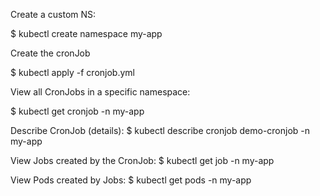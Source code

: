  Create a custom  NS:

$ kubectl create namespace my-app

 Create the cronJob

$ kubectl apply -f cronjob.yml

View all CronJobs in a specific namespace:

$ kubectl get cronjob -n my-app

Describe CronJob (details):
$ kubectl describe cronjob demo-cronjob -n my-app

View Jobs created by the CronJob:
$ kubectl get job -n my-app

View Pods created by Jobs:
$ kubectl get pods -n my-app


